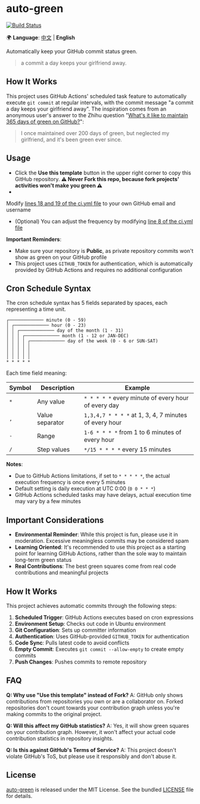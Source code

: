 # auto-green

[![Build Status](https://github.com/LiangLliu/auto-green/actions/workflows/ci.yml/badge.svg?branch=master)](https://github.com/LiangLliu/auto-green/actions)

🌍 **Language**: [中文](README.md) | **English**

Automatically keep your GitHub commit status green.

> a commit a day keeps your girlfriend away.

## How It Works

This project uses GitHub Actions' scheduled task feature to automatically execute `git commit` at regular intervals,
with the commit message "a commit a day keeps your girlfriend away". The inspiration comes from an anonymous user's
answer to the Zhihu
question "[What's it like to maintain 365 days of green on GitHub?](https://www.zhihu.com/question/34043434/answer/57826281)":

> I once maintained over 200 days of green, but neglected my girlfriend, and it's been green ever since.

## Usage

- Click the **Use this template** button in the upper right corner to copy this GitHub repository. **:warning: Never
  Fork this repo, because fork projects' activities won't make you green :warning:**
-
Modify [lines 18 and 19 of the ci.yml file](https://github.com/LiangLliu/auto-green/blob/master/.github/workflows/ci.yml#L18)
to your own GitHub email and username
- (Optional) You can adjust the frequency by
  modifying [line 8 of the ci.yml file](https://github.com/LiangLliu/auto-green/blob/master/.github/workflows/ci.yml#L8)

**Important Reminders**:

- Make sure your repository is **Public**, as private repository commits won't show as green on your GitHub profile
- This project uses `GITHUB_TOKEN` for authentication, which is automatically provided by GitHub Actions and requires no
  additional configuration

## Cron Schedule Syntax

The cron schedule syntax has 5 fields separated by spaces, each representing a time unit.

```plain
┌───────────── minute (0 - 59)
│ ┌───────────── hour (0 - 23)
│ │ ┌───────────── day of the month (1 - 31)
│ │ │ ┌───────────── month (1 - 12 or JAN-DEC)
│ │ │ │ ┌───────────── day of the week (0 - 6 or SUN-SAT)
│ │ │ │ │
│ │ │ │ │
│ │ │ │ │
* * * * *
```

Each time field meaning:

| Symbol | Description     | Example                                               |
|--------|-----------------|-------------------------------------------------------|
| `*`    | Any value       | `* * * * *` every minute of every hour of every day   |
| `,`    | Value separator | `1,3,4,7 * * * *` at 1, 3, 4, 7 minutes of every hour |
| `-`    | Range           | `1-6 * * * *` from 1 to 6 minutes of every hour       |
| `/`    | Step values     | `*/15 * * * *` every 15 minutes                       |

**Notes**:

- Due to GitHub Actions limitations, if set to `* * * * *`, the actual execution frequency is once every 5 minutes
- Default setting is daily execution at UTC 0:00 (`0 0 * * *`)
- GitHub Actions scheduled tasks may have delays, actual execution time may vary by a few minutes

## Important Considerations

- **Environmental Reminder**: While this project is fun, please use it in moderation. Excessive meaningless commits may
  be considered spam
- **Learning Oriented**: It's recommended to use this project as a starting point for learning GitHub Actions, rather
  than the sole way to maintain long-term green status
- **Real Contributions**: The best green squares come from real code contributions and meaningful projects

## How It Works

This project achieves automatic commits through the following steps:

1. **Scheduled Trigger**: GitHub Actions executes based on cron expressions
2. **Environment Setup**: Checks out code in Ubuntu environment
3. **Git Configuration**: Sets up committer information
4. **Authentication**: Uses GitHub-provided `GITHUB_TOKEN` for authentication
5. **Code Sync**: Pulls latest code to avoid conflicts
6. **Empty Commit**: Executes `git commit --allow-empty` to create empty commits
7. **Push Changes**: Pushes commits to remote repository

## FAQ

**Q: Why use "Use this template" instead of Fork?**
A: GitHub only shows contributions from repositories you own or are a collaborator on. Forked repositories don't count
towards your contribution graph unless you're making commits to the original project.

**Q: Will this affect my GitHub statistics?**
A: Yes, it will show green squares on your contribution graph. However, it won't affect your actual code contribution
statistics in repository insights.

**Q: Is this against GitHub's Terms of Service?**
A: This project doesn't violate GitHub's ToS, but please use it responsibly and don't abuse it.

## License

[auto-green](https://github.com/LiangLliu/auto-green) is released under the MIT License. See the
bundled [LICENSE](./LICENSE) file for details.
